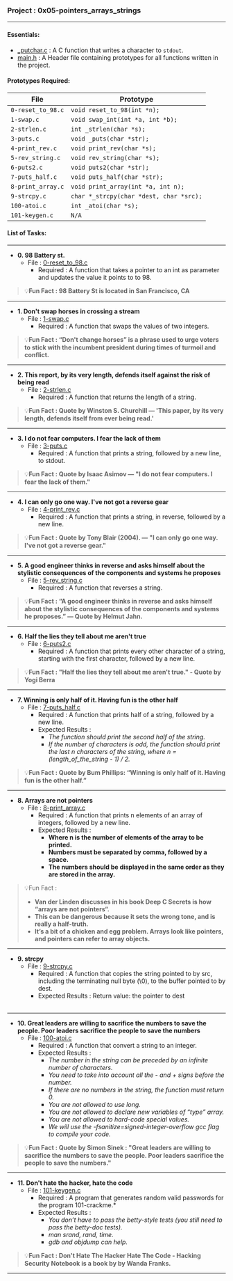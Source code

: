 <h3>Project : 0x05-pointers_arrays_strings</h3>
<hr>

<h4>Essentials:</h4>

* [_putchar.c](./_putchar.c) : A C function that writes a character to `stdout`.
* [main.h](./main.h) : A Header file containing prototypes for all functions written in the project.

<h4>Prototypes Required:</h4>

| File                 | Prototype                                                      |
| ---------------------| ---------------------------------------------------------------|
| `0-reset_to_98.c`    | `void reset_to_98(int *n);`                                    |
| `1-swap.c`           | `void swap_int(int *a, int *b);`                               |
| `2-strlen.c`         | `int _strlen(char *s);`                                        |
| `3-puts.c`           | `void _puts(char *str);`                                       |
| `4-print_rev.c`      | `void print_rev(char *s);`                                     |
| `5-rev_string.c`     | `void rev_string(char *s);`                                    |
| `6-puts2.c`          | `void puts2(char *str);`                                       |
| `7-puts_half.c`      | `void puts_half(char *str);`                                   |
| `8-print_array.c`    | `void print_array(int *a, int n);`                             |
| `9-strcpy.c`         | `char *_strcpy(char *dest, char *src);`                        |
| `100-atoi.c`         | `int _atoi(char *s);`                                          |
| `101-keygen.c`       | `N/A`                                                          |

<h4>List of Tasks:</h4>
<hr>

* **0. 98 Battery st.**
  * File : [0-reset_to_98.c](./0-reset_to_98.c)
    * Required : A function that takes a pointer to an int as parameter and updates the value it points to to 98.

> 💡**Fun Fact : 98 Battery St is located in San Francisco, CA**
<hr>

* **1. Don't swap horses in crossing a stream**
  * File : [1-swap.c](./1-swap.c)
    * Required : A function that swaps the values of two integers.

> 💡**Fun Fact : “Don't change horses” is a phrase used to urge voters to stick with the incumbent president during times of turmoil and conflict.**
<hr>

* **2. This report, by its very length, defends itself against the risk of being read**
  * File : [2-strlen.c](./2-strlen.c)
    * Required : A function that returns the length of a string.

> 💡**Fun Fact : Quote by Winston S. Churchill — 'This paper, by its very length, defends itself from ever being read.'**
<hr>

* **3. I do not fear computers. I fear the lack of them**
  * File : [3-puts.c](./3-puts.c)
    * Required : A function that prints a string, followed by a new line, to stdout.

> 💡**Fun Fact : Quote by  Isaac Asimov — "I do not fear computers. I fear the lack of them."**
<hr>

* **4. I can only go one way. I've not got a reverse gear**
  * File : [4-print_rev.c](./4-print_rev.c)
    * Required : A function that prints a string, in reverse, followed by a new line.

> 💡**Fun Fact : Quote by Tony Blair (2004). — "I can only go one way. I've not got a reverse gear."**
<hr>

* **5. A good engineer thinks in reverse and asks himself about the stylistic consequences of the components and systems he proposes**
  * File : [5-rev_string.c](./5-rev_string.c)
    * Required : A function that reverses a string.

> 💡**Fun Fact : “A good engineer thinks in reverse and asks himself about the stylistic consequences of the components and systems he proposes.” — Quote by Helmut Jahn.**
<hr>

* **6. Half the lies they tell about me aren't true**
  * File : [6-puts2.c](./6-puts2.c)
    * Required : A function that prints every other character of a string, starting with the first character, followed by a new line.

> 💡**Fun Fact : "Half the lies they tell about me aren't true." - Quote by Yogi Berra**
<hr>

* **7. Winning is only half of it. Having fun is the other half**
  * File : [7-puts_half.c](./7-puts_half.c)
    * Required : A function that prints half of a string, followed by a new line.
    * Expected Results : 
      * *The function should print the second half of the string.*
      * *If the number of characters is odd, the function should print the last n characters of the string, where n = (length_of_the_string - 1) / 2.*

> 💡**Fun Fact : Quote by Bum Phillips: “Winning is only half of it. Having fun is the other half.”**
<hr>

* **8. Arrays are not pointers**
  * File : [8-print_array.c](./8-print_array.c)
    * Required : A function that prints n elements of an array of integers, followed by a new line.
    * Expected Results : 
      * **Where n is the number of elements of the array to be printed.**
      * **Numbers must be separated by comma, followed by a space.**
      * **The numbers should be displayed in the same order as they are stored in the array.**

> 💡Fun Fact :
>
> - **Van der Linden discusses in his book Deep C Secrets is how “arrays are not pointers“.**
> - **This can be dangerous because it sets the wrong tone, and is really a half-truth.**
> - **It’s a bit of a chicken and egg problem. Arrays look like pointers, and pointers can refer to array objects.**

<hr>

* **9. strcpy**
  * File : [9-strcpy.c](./9-strcpy.c)
    * Required : A function that copies the string pointed to by src, including the terminating null byte (\0), to the buffer pointed to by dest.
    * Expected Results : Return value: the pointer to dest
 <br><br>
<hr>

* **10. Great leaders are willing to sacrifice the numbers to save the people. Poor leaders sacrifice the people to save the numbers**
  * File : [100-atoi.c](./100-atoi.c)
    * Required : A function that convert a string to an integer.
    * Expected Results : 
      * *The number in the string can be preceded by an infinite number of characters.*
      * *You need to take into account all the - and + signs before the number.*
      * *If there are no numbers in the string, the function must return 0.*
      * *You are not allowed to use long.*
      * *You are not allowed to declare new variables of “type” array.*
      * *You are not allowed to hard-code special values.*
      * *We will use the -fsanitize=signed-integer-overflow gcc flag to compile your code.*

> 💡**Fun Fact : Quote by Simon Sinek : "Great leaders are willing to sacrifice the numbers to save the people. Poor leaders sacrifice the people to save the numbers."**

<hr>

* **11. Don't hate the hacker, hate the code**
  * File : [101-keygen.c](./101-keygen.c)
    * Required : A program that generates random valid passwords for the program 101-crackme.*
    * Expected Results : 
      * *You don’t have to pass the betty-style tests (you still need to pass the betty-doc tests).*
      * *man srand, rand, time.*
      * *gdb and objdump can help.*

> 💡**Fun Fact : Don't Hate The Hacker Hate The Code - Hacking Security Notebook is a book by by Wanda Franks.**
 <hr>
